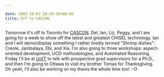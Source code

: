 ```yaml
---

date: 2003-10-03 20:20:20+00:00
title: Off to CASCON
---
```


Tomorrow it's off to Toronto for [CASCON](http://cas.ibm.com/cascon).  Del, Ian, Liz, Peggy, and I are going for a week to show off the latest and greatest CHISEL technology.  Ian and I will demo/display something I rather tiredly termed "Shrimp dishes": Creole, Jambalaya, Ebi, and Xia.  I'm also going to three workshops: aspect-oriented development, UCD methodologies, and Automated Reasoning.  Friday I'll be at [UofT](http://www.utoronto.ca/) to talk with prospective grad supervisors for a Ph.D., and then I'm going to Ottawa to visit my brother Tomas for Thanksgiving.   Oh yeah, I'll also be working on my thesis the whole time too!  :-O
